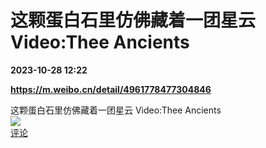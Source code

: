 # 这颗蛋白石里仿佛藏着一团星云 Video:Thee Ancients

**2023-10-28 12:22**

**https://m.weibo.cn/detail/4961778477304846**

这颗蛋白石里仿佛藏着一团星云 Video:Thee Ancients  
![](https://img3.chouti.com/CHOUTI_231028_93E40BFAFC4C44E092E6320CB5A2F4C7.jpg)  
[评论](https://m.chouti.com/link/40430578)